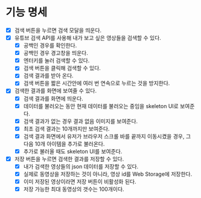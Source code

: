 # 기능 명세

- [x] 검색 버튼을 누르면 검색 모달을 띄운다.
- [x] 유튜브 검색 API를 사용해 내가 보고 싶은 영상들을 검색할 수 있다.
  - [x] 공백인 경우를 확인한다.
  - [x] 공백인 경우 경고창을 띄운다.
  - [x] 엔터키를 눌러 검색할 수 있다.
  - [x] 검색 버튼을 클릭해 검색할 수 있다.
  - [x] 검색 결과를 받아 온다.
  - [x] 검색 버튼을 짧은 시간안에 여러 번 연속으로 누르는 것을 방지한다.
- [x] 검색한 결과를 화면에 보여줄 수 있다.
  - [x] 검색 결과를 화면에 띄운다.
  - [x] 데이터를 불러오는 동안 현재 데이터를 불러오는 중임을 skeleton UI로 보여준다.
  - [x] 검색 결과가 없는 경우 결과 없음 이미지를 보여준다.
  - [x] 최초 검색 결과는 10개까지만 보여준다. 
  - [x] 검색 결과 화면에서 유저가 브라우저 스크롤 바를 끝까지 이동시켰을 경우, 그 다음 10개 아이템을 추가로 불러온다.
  - [x] 추가로 불러올 때도 skeleton UI를 보여준다.
- [x] 저장 버튼을 누르면 검색한 결과를 저장할 수 있다.
  - [x] 내가 검색한 영상들의 json 데이터를 저장할 수 있다.
  - [x] 실제로 동영상을 저장하는 것이 아니라, 영상 id를 Web Storage에 저장한다.
  - [x] 이미 저장된 영상이라면 저장 버튼이 비활성화 된다.
  - [x] 저장 가능한 최대 동영상의 갯수는 100개이다.